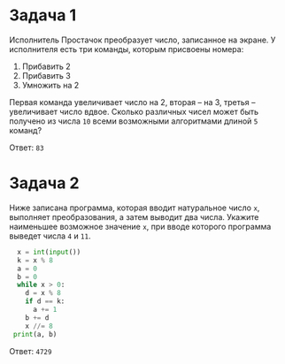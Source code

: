 # Задача 1
  Исполнитель Простачок преобразует число, записанное на экране. У исполнителя есть три команды, которым присвоены номера:
  1. Прибавить 2
  2. Прибавить 3
  3. Умножить на 2

  Первая команда увеличивает число на 2, вторая – на 3, третья – увеличивает число вдвое. Сколько различных чисел может быть получено из числа `10` всеми возможными алгоритмами длиной `5` команд?

  Ответ: `83`

# Задача 2
  Ниже записана программа, которая вводит натуральное число `x`, выполняет преобразования, а затем выводит два числа. 
  Укажите наименьшее возможное значение `x`, при вводе которого программа выведет числа `4` и `11`.
  ```python
    x = int(input())
    k = x % 8
    a = 0
    b = 0
    while x > 0:
      d = x % 8
      if d == k:
        a += 1
      b += d
      x //= 8
   print(a, b)
  ```
  Ответ: `4729`
